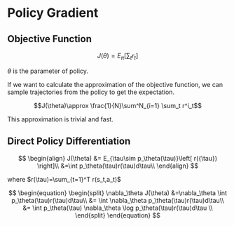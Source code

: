 # Policy Gradient
## Objective Function
$$J(\theta)=E_{\pi}\left[ \sum_t r_t \right]$$

$\theta$ is the parameter of policy.

If we want to calculate the approximation of the objective function, we can sample trajectories from the policy to get the expectation.

$$J(\theta)\approx \frac{1}{N}\sum^N_{i=1} \sum_t r^i_t$$

This approximation is trivial and fast.

## Direct Policy Differentiation

$$
\begin{align}
J(\theta) &= E_{\tau\sim p_\theta(\tau)}\left[ r({\tau}) \right]\\
&=\int p_\theta(\tau)r(\tau)d\tau\\
\end{align}
$$

where $r(\tau)=\sum_{t=1}^T r(s_t,a_t)$

$$
\begin{equation}
\begin{split}
\nabla_\theta J(\theta) &=\nabla_\theta \int p_\theta(\tau)r(\tau)d\tau\\
&= \int \nabla_\theta p_\theta(\tau)r(\tau)d\tau\\
&= \int p_\theta(\tau) \nabla_\theta \log p_\theta(\tau)r(\tau)d\tau \\
\end{split}
\end{equation}
$$



